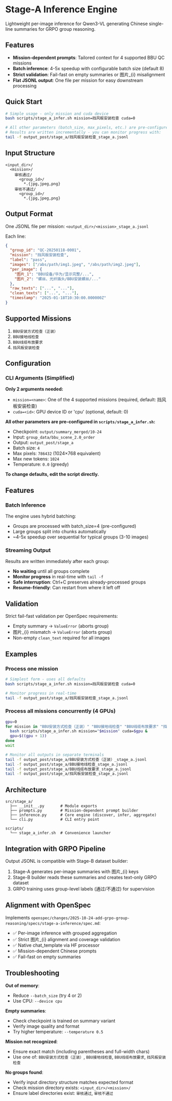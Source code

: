 # Stage-A Inference Engine

Lightweight per-image inference for Qwen3-VL generating Chinese single-line summaries for GRPO group reasoning.

## Features

- **Mission-dependent prompts**: Tailored context for 4 supported BBU QC missions
- **Batch inference**: 4-5x speedup with configurable batch size (default 8)
- **Strict validation**: Fail-fast on empty summaries or 图片_{i} misalignment
- **Flat JSONL output**: One file per mission for easy downstream processing

## Quick Start

```bash
# Simple usage - only mission and cuda device
bash scripts/stage_a_infer.sh mission=挡风板安装检查 cuda=0

# All other parameters (batch_size, max_pixels, etc.) are pre-configured in the script
# Results are written incrementally - you can monitor progress with:
tail -f output_post/stage_a/挡风板安装检查_stage_a.jsonl
```

## Input Structure

```
<input_dir>/
  <mission>/
    审核通过/
      <group_id>/
        *.{jpg,jpeg,png}
    审核不通过/
      <group_id>/
        *.{jpg,jpeg,png}
```

## Output Format

One JSONL file per mission: `<output_dir>/<mission>_stage_a.jsonl`

Each line:
```json
{
  "group_id": "QC-20250118-0001",
  "mission": "挡风板安装检查",
  "label": "pass",
  "images": ["/abs/path/img1.jpeg", "/abs/path/img2.jpeg"],
  "per_image": {
    "图片_1": "BBU设备/华为/显示完整/...",
    "图片_2": "螺丝、光纤插头/BBU安装螺丝/..."
  },
  "raw_texts": ["...", "..."],
  "clean_texts": ["...", "..."],
  "timestamp": "2025-01-18T10:30:00.000000Z"
}
```

## Supported Missions

1. `BBU安装方式检查（正装）`
2. `BBU接地线检查`
3. `BBU线缆布放要求`
4. `挡风板安装检查`

## Configuration

### CLI Arguments (Simplified)

**Only 2 arguments needed:**
- `mission=<name>`: One of the 4 supported missions (required, default: 挡风板安装检查)
- `cuda=<id>`: GPU device ID or 'cpu' (optional, default: 0)

**All other parameters are pre-configured in `scripts/stage_a_infer.sh`:**
- Checkpoint: `output/summary_merged/10-24`
- Input: `group_data/bbu_scene_2.0_order`
- Output: `output_post/stage_a`
- Batch size: `4`
- Max pixels: `786432` (1024×768 equivalent)
- Max new tokens: `1024`
- Temperature: `0.0` (greedy)

**To change defaults, edit the script directly.**

## Features

### Batch Inference
The engine uses hybrid batching:
- Groups are processed with batch_size=4 (pre-configured)
- Large groups split into chunks automatically
- ~4-5x speedup over sequential for typical groups (3-10 images)

### Streaming Output
Results are written immediately after each group:
- **No waiting** until all groups complete
- **Monitor progress** in real-time with `tail -f`
- **Safe interruption**: Ctrl+C preserves already-processed groups
- **Resume-friendly**: Can restart from where it left off

## Validation

Strict fail-fast validation per OpenSpec requirements:
- Empty summary → `ValueError` (aborts group)
- 图片_{i} mismatch → `ValueError` (aborts group)
- Non-empty `clean_text` required for all images

## Examples

### Process one mission
```bash
# Simplest form - uses all defaults
bash scripts/stage_a_infer.sh mission=挡风板安装检查 cuda=0

# Monitor progress in real-time
tail -f output_post/stage_a/挡风板安装检查_stage_a.jsonl
```

### Process all missions concurrently (4 GPUs)
```bash
gpu=0
for mission in "BBU安装方式检查（正装）" "BBU接地线检查" "BBU线缆布放要求" "挡风板安装检查"; do
  bash scripts/stage_a_infer.sh mission="$mission" cuda=$gpu &
  gpu=$((gpu + 1))
done
wait

# Monitor all outputs in separate terminals
tail -f output_post/stage_a/BBU安装方式检查（正装）_stage_a.jsonl
tail -f output_post/stage_a/BBU接地线检查_stage_a.jsonl
tail -f output_post/stage_a/BBU线缆布放要求_stage_a.jsonl
tail -f output_post/stage_a/挡风板安装检查_stage_a.jsonl
```

## Architecture

```
src/stage_a/
  ├── __init__.py       # Module exports
  ├── prompts.py        # Mission-dependent prompt builder
  ├── inference.py      # Core engine (discover, infer, aggregate)
  └── cli.py            # CLI entry point

scripts/
  └── stage_a_infer.sh  # Convenience launcher
```

## Integration with GRPO Pipeline

Output JSONL is compatible with Stage-B dataset builder:
1. Stage-A generates per-image summaries with 图片_{i} keys
2. Stage-B builder reads these summaries and creates text-only GRPO dataset
3. GRPO training uses group-level labels (通过/不通过) for supervision

## Alignment with OpenSpec

Implements `openspec/changes/2025-10-24-add-grpo-group-reasoning/specs/stage-a-inference/spec.md`:
- ✅ Per-image inference with grouped aggregation
- ✅ Strict 图片_{i} alignment and coverage validation
- ✅ Native chat_template via HF processor
- ✅ Mission-dependent Chinese prompts
- ✅ Fail-fast on empty summaries

## Troubleshooting

**Out of memory**:
- Reduce `--batch_size` (try 4 or 2)
- Use CPU: `--device cpu`

**Empty summaries**:
- Check checkpoint is trained on summary variant
- Verify image quality and format
- Try higher temperature: `--temperature 0.5`

**Mission not recognized**:
- Ensure exact match (including parentheses and full-width chars)
- Use one of: `BBU安装方式检查（正装）`, `BBU接地线检查`, `BBU线缆布放要求`, `挡风板安装检查`

**No groups found**:
- Verify input directory structure matches expected format
- Check mission directory exists: `<input_dir>/<mission>/`
- Ensure label directories exist: `审核通过`, `审核不通过`

